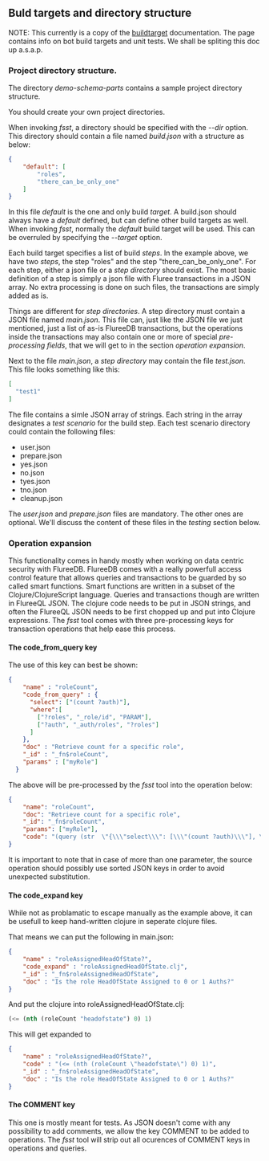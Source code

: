 ## Buld targets and directory structure

NOTE: This currently is a copy of the [buildtarget](buildtarger.md) documentation. The page contains info on bot build targets and unit tests. We shall be spliting this doc up a.s.a.p.

### Project directory structure.

The directory *demo-schema-parts* contains a sample project directory structure. 

You should create your own project directories.

When invoking *fsst*, a directory should be specified with the *--dir* option. This directory should contain a file named *build.json* with a structure as below:

```json
{
    "default": [
        "roles",
        "there_can_be_only_one"
    ]
}
```

In this file *default* is the one and only build *target*. A build.json should always have a *default* defined, but can define other build targets as well. When invoking *fsst*, normally the *default* build target will be used. This can be overruled by specifying the *--target* option.

Each build target specifies a list of build *steps*. In the example above, we have two *steps*, the step "roles" and the step "there\_can\_be\_only\_one". For each step, either a json file or a *step directory* should exist. The most basic definition of a step is simply a json file with Fluree transactions in a JSON array. No extra processing is done on such files, the transactions are simply added as is.

Things are different for *step directories*. A step directory must contain a JSON file named *main.json*. This file can, just like the JSON file we just mentioned, just a list of as-is FlureeDB transactions, but the operations inside the transactions may also contain one or more of special *pre-processing fields*, that we will get to in the section *operation expansion*. 

Next to the file *main.json*, a *step directory* may contain the file *test.json*. This file looks something like this:

```json
[
  "test1"
]
```

The file contains a simle JSON array of strings. Each string in the array designates a *test scenario* for the build step. Each test scenario directory could contain the following files:

* user.json
* prepare.json
* yes.json
* no.json
* tyes.json
* tno.json
* cleanup.json

The *user.json* and *prepare.json* files are mandatory. The other ones are optional. We'll discuss the content of these files in the *testing* section below.

### Operation expansion

This functionality comes in handy mostly when working on data centric security with FlureeDB. FlureeDB comes with a really powerfull access control feature that allows queries and transactions to be guarded by so called smart functions. Smart functions are written in a subset of the Clojure/ClojureScript language. Queries and transactions though are written in FlureeQL JSON. The clojure code needs to be put in JSON strings, and often the FlureeQL JSON needs to be first chopped up and put into Clojure expressions. The *fsst* tool comes with three pre-processing keys for transaction operations that help ease this process.

#### The code\_from\_query key

The use of this key can best be shown:
```json
{
    "name" : "roleCount",
    "code_from_query" : {
      "select": ["(count ?auth)"],
      "where":[
        ["?roles", "_role/id", "PARAM"],
        ["?auth", "_auth/roles", "?roles"]
      ]
    },
    "doc" : "Retrieve count for a specific role",
    "_id" : "_fn$roleCount",
    "params" : ["myRole"]
  }
```
The above will be pre-processed by the *fsst* tool into the operation below:
```json
{
    "name": "roleCount",
    "doc": "Retrieve count for a specific role",
    "_id": "_fn$roleCount",
    "params": ["myRole"],
    "code": "(query (str  \"{\\\"select\\\": [\\\"(count ?auth)\\\"], \\\"where\\\": [[\\\"?roles\\\", \\\"_role/id\\\", \\\"\" myRole \"\\\"], [\\\"?auth\\\", \\\"_auth/roles\\\", \\\"?roles\\\"]]}\" ) )"
}
```
It is important to note that in case of more than one parameter, the source operation should possibly use sorted JSON keys in order to avoid unexpected substitution. 
#### The code\_expand key
While not as problamatic to escape manually as the example above, it can be usefull to keep hand-written clojure in seperate clojure files.

That means we can put the following in main.json:
```json
{
    "name" : "roleAssignedHeadOfState?",
    "code_expand" : "roleAssignedHeadOfState.clj",
    "_id" : "_fn$roleAssignedHeadOfState",
    "doc" : "Is the role HeadOfState Assigned to 0 or 1 Auths?"
}
```
And put the clojure into roleAssignedHeadOfState.clj:
```lisp
(<= (nth (roleCount "headofstate") 0) 1)
```
This will get expanded to
```json
{
    "name" : "roleAssignedHeadOfState?",
    "code" : "(<= (nth (roleCount \"headofstate\") 0) 1)",
    "_id" : "_fn$roleAssignedHeadOfState",
    "doc" : "Is the role HeadOfState Assigned to 0 or 1 Auths?"
}
```
#### The COMMENT key
This one is mostly meant for tests. As JSON doesn't come with any possibility to add comments, we allow the key COMMENT
to be added to operations. The *fsst* tool will strip out all ocurences of COMMENT keys in operations and queries.

